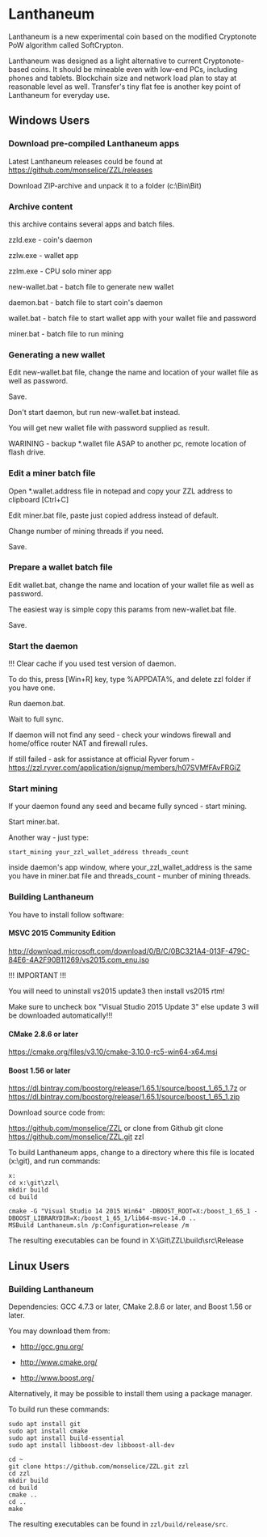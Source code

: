 # Lanthaneum

Lanthaneum is a new experimental coin based on the modified Cryptonote PoW algorithm called SoftCrypton.

Lanthaneum was designed as a light alternative to current Cryptonote-based coins.
It should be mineable even with low-end PCs, including phones and tablets.
Blockchain size and network load plan to stay at reasonable level as well.
Transfer's tiny flat fee is another key point of Lanthaneum for everyday use.

## Windows Users

### Download pre-compiled Lanthaneum apps

Latest Lanthaneum releases could be found at https://github.com/monselice/ZZL/releases

Download ZIP-archive and unpack it to a folder (c:\Bin\Bit)

### Archive content

this archive contains several apps and batch files.

zzld.exe - coin's daemon

zzlw.exe - wallet app

zzlm.exe - CPU solo miner app

new-wallet.bat - batch file to generate new wallet

daemon.bat - batch file to start coin's daemon

wallet.bat - batch file to start wallet app with your wallet file and password

miner.bat - batch file to run mining


### Generating a new wallet

Edit new-wallet.bat file, change the name and location of your wallet file as well as password.

Save.

Don't start daemon, but run new-wallet.bat instead.

You will get new wallet file with password supplied as result.

WARINING - backup *.wallet file ASAP to another pc, remote location of flash drive.

### Edit a miner batch file

Open *.wallet.address file in notepad and copy your ZZL address to clipboard [Ctrl+C]

Edit miner.bat file, paste just copied address instead of default.

Change number of mining threads if you need.

Save.

### Prepare a wallet batch file

Edit wallet.bat, change the name and location of your wallet file as well as password.

The easiest way is simple copy this params from new-wallet.bat file.

Save.

### Start the daemon

!!! Clear cache if you used test version of daemon.

To do this, press [Win+R] key, type %APPDATA%, and delete zzl folder if you have one.

Run daemon.bat.

Wait to full sync.

If daemon will not find any seed - check your windows firewall and home/office router NAT and firewall rules.

If still failed - ask for assistance at official Ryver forum - https://zzl.ryver.com/application/signup/members/h07SVMfFAvFRGiZ

### Start mining

If your daemon found any seed and became fully synced - start mining.

Start miner.bat.

Another way - just type:

```
start_mining your_zzl_wallet_address threads_count
```
inside daemon's app window, where your_zzl_wallet_address is the same you have in miner.bat file and threads_count - munber of mining threads.



### Building Lanthaneum

You have to install follow software:

#### MSVC 2015 Community Edition 

http://download.microsoft.com/download/0/B/C/0BC321A4-013F-479C-84E6-4A2F90B11269/vs2015.com_enu.iso

!!! IMPORTANT !!!

You will need to uninstall vs2015 update3 then install vs2015 rtm!

Make sure to uncheck box "Visual Studio 2015 Update 3" else update 3 will be downloaded automatically!!!

#### CMake 2.8.6 or later

https://cmake.org/files/v3.10/cmake-3.10.0-rc5-win64-x64.msi

#### Boost 1.56 or later

https://dl.bintray.com/boostorg/release/1.65.1/source/boost_1_65_1.7z
or
https://dl.bintray.com/boostorg/release/1.65.1/source/boost_1_65_1.zip

Download source code from:

https://github.com/monselice/ZZL
or clone from Github
git clone https://github.com/monselice/ZZL.git zzl

To build Lanthaneum apps, change to a directory where this file is located (x:\git\), and run commands:

```
x:
cd x:\git\zzl\
mkdir build
cd build

cmake -G "Visual Studio 14 2015 Win64" -DBOOST_ROOT=X:/boost_1_65_1 -DBOOST_LIBRARYDIR=X:/boost_1_65_1/lib64-msvc-14.0 ..
MSBuild Lanthaneum.sln /p:Configuration=release /m
```
The resulting executables can be found in X:\Git\ZZL\build\src\Release

## Linux Users

### Building Lanthaneum

Dependencies: GCC 4.7.3 or later, CMake 2.8.6 or later, and Boost 1.56 or later.

You may download them from:

- http://gcc.gnu.org/

- http://www.cmake.org/

- http://www.boost.org/

Alternatively, it may be possible to install them using a package manager.

To build run these commands:

```
sudo apt install git
sudo apt install cmake
sudo apt install build-essential
sudo apt install libboost-dev libboost-all-dev 

cd ~
git clone https://github.com/monselice/ZZL.git zzl
cd zzl
mkdir build
cd build
cmake ..
cd ..
make
```

The resulting executables can be found in `zzl/build/release/src`.
